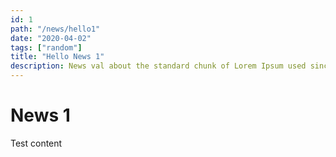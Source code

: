 ```yaml
---
id: 1
path: "/news/hello1"
date: "2020-04-02"
tags: ["random"]
title: "Hello News 1"
description: News val about the standard chunk of Lorem Ipsum used since the 1500s is reproduced belowfor those
---
```


# News 1

Test content